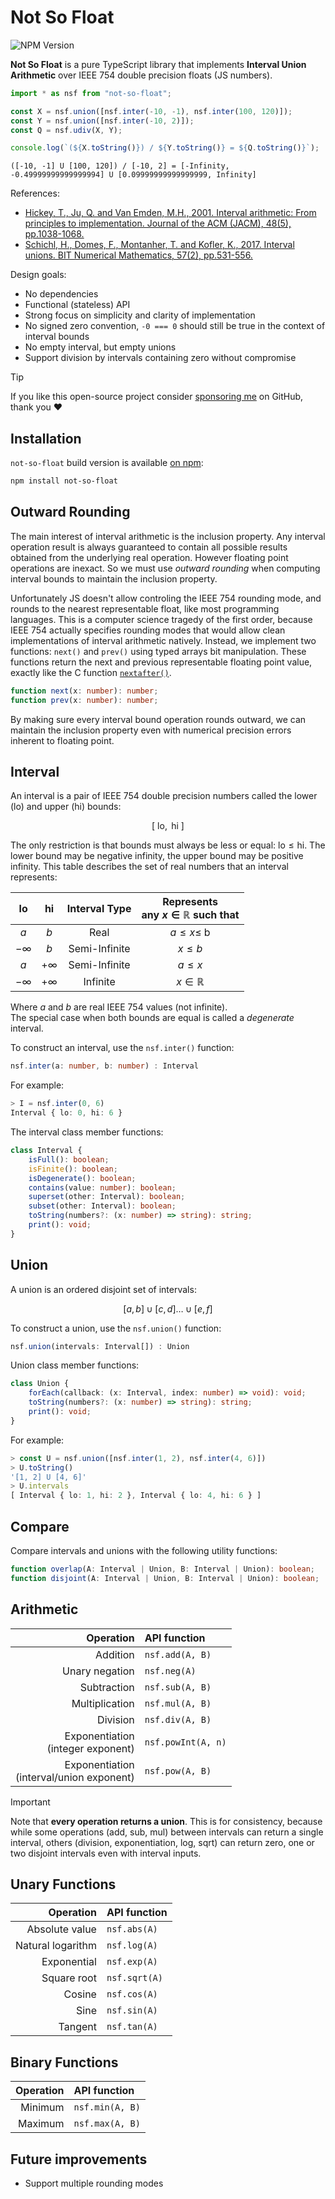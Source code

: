 # Not So Float

![NPM Version](https://img.shields.io/npm/v/not-so-float)

**Not So Float** is a pure TypeScript library that implements **Interval Union
Arithmetic** over IEEE 754 double precision floats (JS numbers).

```typescript
import * as nsf from "not-so-float";

const X = nsf.union([nsf.inter(-10, -1), nsf.inter(100, 120)]);
const Y = nsf.union([nsf.inter(-10, 2)]);
const Q = nsf.udiv(X, Y);

console.log(`(${X.toString()}) / ${Y.toString()} = ${Q.toString()}`);
```

```
([-10, -1] U [100, 120]) / [-10, 2] = [-Infinity, -0.49999999999999994] U [0.09999999999999999, Infinity]
```

References:

-   [Hickey, T., Ju, Q. and Van Emden, M.H., 2001. Interval arithmetic: From principles to implementation. Journal of the ACM (JACM), 48(5), pp.1038-1068.](https://fab.cba.mit.edu/classes/S62.12/docs/Hickey_interval.pdf)
-   [Schichl, H., Domes, F., Montanher, T. and Kofler, K., 2017. Interval unions. BIT Numerical Mathematics, 57(2), pp.531-556.](https://www.ime.usp.br/~montanhe/unions.pdf)

Design goals:

-   No dependencies
-   Functional (stateless) API
-   Strong focus on simplicity and clarity of implementation
-   No signed zero convention, `-0 === 0` should still be true in the context of interval bounds
-   No empty interval, but empty unions
-   Support division by intervals containing zero without compromise

> [!TIP]
> If you like this open-source project consider [sponsoring me](https://github.com/sponsors/victorpoughon) on GitHub, thank you ❤️

## Installation

`not-so-float` build version is available [on npm](https://www.npmjs.com/package/not-so-float):

```sh
npm install not-so-float
```

## Outward Rounding

The main interest of interval arithmetic is the inclusion property. Any interval
operation result is always guaranteed to contain all possible results obtained
from the underlying real operation. However floating point operations are
inexact. So we must use _outward rounding_ when computing interval bounds to
maintain the inclusion property.

Unfortunately JS doesn't allow controling the IEEE 754 rounding mode, and rounds
to the nearest representable float, like most programming languages. This is a
computer science tragedy of the first order, because IEEE 754 actually specifies
rounding modes that would allow clean implementations of interval arithmetic
natively. Instead, we implement two functions: `next()` and `prev()` using typed
arrays bit manipulation. These functions return the next and previous
representable floating point value, exactly like the C function
[`nextafter()`](https://en.cppreference.com/w/c/numeric/math/nextafter).

```typescript
function next(x: number): number;
function prev(x: number): number;
```

By making sure every interval bound operation rounds outward, we can maintain
the inclusion property even with numerical precision errors inherent to floating
point.

## Interval

An interval is a pair of IEEE 754 double precision numbers called the lower (lo)
and upper (hi) bounds:

$$
[\text{ lo}, \text{ hi }]
$$

The only restriction is that bounds must always be less or equal: $\text{lo}
\leq \text{hi}$. The lower bound may be negative infinity, the upper bound may
be positive infinity. This table describes the set of real numbers that an
interval represents:

<div align="center">

|    lo     |    hi     | Interval Type | Represents<br> any $x \in \mathbb{R}$ such that |
| :-------: | :-------: | :-----------: | :---------------------------------------------: |
|    $a$    |    $b$    |     Real      |                $a \leq x \leq$ b                |
| $-\infty$ |    $b$    | Semi-Infinite |                   $x \leq b$                    |
|    $a$    | $+\infty$ | Semi-Infinite |                   $a  \leq x$                   |
| $-\infty$ | $+\infty$ |   Infinite    |               $x \in \mathbb{R}$                |

</div>

Where $a$ and $b$ are real IEEE 754 values (not infinite).  
The special case when both bounds are equal is called a _degenerate_ interval.

To construct an interval, use the `nsf.inter()` function:

```typescript
nsf.inter(a: number, b: number) : Interval
```

For example:

```typescript
> I = nsf.inter(0, 6)
Interval { lo: 0, hi: 6 }
```

The interval class member functions:

```typescript
class Interval {
    isFull(): boolean;
    isFinite(): boolean;
    isDegenerate(): boolean;
    contains(value: number): boolean;
    superset(other: Interval): boolean;
    subset(other: Interval): boolean;
    toString(numbers?: (x: number) => string): string;
    print(): void;
}
```

## Union

A union is an ordered disjoint set of intervals:

$$
[a, b] \cup [c, d] \ldots \cup [e, f]
$$

To construct a union, use the `nsf.union()` function:

```typescript
nsf.union(intervals: Interval[]) : Union
```

Union class member functions:

```typescript
class Union {
    forEach(callback: (x: Interval, index: number) => void): void;
    toString(numbers?: (x: number) => string): string;
    print(): void;
}
```

For example:

```typescript
> const U = nsf.union([nsf.inter(1, 2), nsf.inter(4, 6)])
> U.toString()
'[1, 2] U [4, 6]'
> U.intervals
[ Interval { lo: 1, hi: 2 }, Interval { lo: 4, hi: 6 } ]
```

## Compare

Compare intervals and unions with the following utility functions:

```typescript
function overlap(A: Interval | Union, B: Interval | Union): boolean;
function disjoint(A: Interval | Union, B: Interval | Union): boolean;
```

## Arithmetic

<div align="center">

|                                   Operation | API function       |
| ------------------------------------------: | :----------------- |
|                                    Addition | `nsf.add(A, B)`    |
|                              Unary negation | `nsf.neg(A)`       |
|                                 Subtraction | `nsf.sub(A, B)`    |
|                              Multiplication | `nsf.mul(A, B)`    |
|                                    Division | `nsf.div(A, B)`    |
|        Exponentiation<br>(integer exponent) | `nsf.powInt(A, n)` |
| Exponentiation<br>(interval/union exponent) | `nsf.pow(A, B)`    |

</div>

> [!IMPORTANT]
> Note that **every operation returns a union**. This is for consistency, because
> while some operations (add, sub, mul) between intervals can return a single
> interval, others (division, exponentiation, log, sqrt) can return zero, one or
> two disjoint intervals even with interval inputs.

## Unary Functions

<div align="center">

|         Operation | API function  |
| ----------------: | :------------ |
|    Absolute value | `nsf.abs(A)`  |
| Natural logarithm | `nsf.log(A)`  |
|       Exponential | `nsf.exp(A)`  |
|       Square root | `nsf.sqrt(A)` |
|            Cosine | `nsf.cos(A)`  |
|              Sine | `nsf.sin(A)`  |
|           Tangent | `nsf.tan(A)`  |

</div>

## Binary Functions

<div align="center">

| Operation | API function    |
| --------: | :-------------- |
|   Minimum | `nsf.min(A, B)` |
|   Maximum | `nsf.max(A, B)` |

</div>

## Future improvements

* Support multiple rounding modes